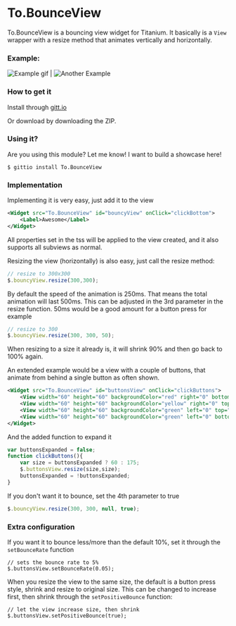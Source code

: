 # To.BounceView
To.BounceView is a bouncing view widget for Titanium. It basically is a `View` wrapper with a resize method that animates vertically and horizontally.


### Example:

![Example gif](http://zippy.gfycat.com/DarlingFairHornet.gif) | ![Another Example](http://zippy.gfycat.com/PortlySpecificBrownbear.gif)

### How to get it
Install through [gitt.io](http://gitt.io/component/To.BounceView)

Or download by downloading the ZIP. 

### Using it?
Are you using this module? Let me know! I want to build a showcase here!

`$ gittio install To.BounceView`

### Implementation

Implementing it is very easy, just add it to the view

```xml
<Widget src="To.BounceView" id="bouncyView" onClick="clickBottom">
    <Label>Awesome</Label>
</Widget>
```

All properties set in the tss will be applied to the view created, and it also supports all subviews as normal.

Resizing the view (horizontally) is also easy, just call the resize method:

```js
// resize to 300x300
$.bouncyView.resize(300,300);
```

By default the speed of the animation is 250ms. That means the total animation will last 500ms. This can be adjusted in the 3rd parameter in the resize function. 50ms would be a good amount for a button press for example

```js
// resize to 300
$.bouncyView.resize(300, 300, 50);
```

When resizing to a size it already is, it will shrink 90% and then go back to 100% again.

An extended example would be a view with a couple of buttons, that animate from behind a single button as often shown.

```xml
<Widget src="To.BounceView" id="buttonsView" onClick="clickButtons">
    <View width="60" height="60" backgroundColor="red" right="0" bottom="0" zIndex="5" onClick="clickButtons" />
    <View width="60" height="60" backgroundColor="yellow" right="0" top="0" zIndex="3" />
    <View width="60" height="60" backgroundColor="green" left="0" top="0" zIndex="3" />
    <View width="60" height="60" backgroundColor="green" left="0" bottom="0" zIndex="3" />
</Widget>
```

And the added function to expand it

```js
var buttonsExpanded = false;
function clickButtons(){
	var size = buttonsExpanded ? 60 : 175;
	$.buttonsView.resize(size,size);
	buttonsExpanded = !buttonsExpanded;
}
```

If you don't want it to bounce, set the 4th parameter to true
```js
$.bouncyView.resize(300, 300, null, true);
```

### Extra configuration

If you want it to bounce less/more than the default 10%, set it through the `setBounceRate` function
```
// sets the bounce rate to 5%
$.buttonsView.setBounceRate(0.05);
```

When you resize the view to the same size, the default is a button press style, shrink and resize to original size. This can be changed to increase first, then shrink through the `setPositiveBounce` function:
```
// let the view increase size, then shrink
$.buttonsView.setPositiveBounce(true);
```

